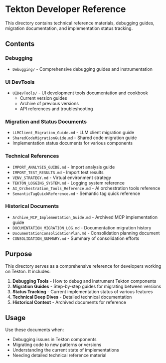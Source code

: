 # Tekton Developer Reference

This directory contains technical reference materials, debugging guides, migration documentation, and implementation status tracking.

## Contents

### Debugging
- `Debugging/` - Comprehensive debugging guides and instrumentation

### UI DevTools
- `UIDevTools/` - UI development tools documentation and cookbook
  - Current version guides
  - Archive of previous versions
  - API references and troubleshooting

### Migration and Status Documents
- `LLMClient_Migration_Guide.md` - LLM client migration guide
- `SharedCodeMigrationGuide.md` - Shared code migration guide
- Implementation status documents for various components

### Technical References
- `IMPORT_ANALYSIS_GUIDE.md` - Import analysis guide
- `IMPORT_TEST_RESULTS.md` - Import test results
- `VENV_STRATEGY.md` - Virtual environment strategy
- `TEKTON_LOGGING_SYSTEM.md` - Logging system reference
- `AI_Orchestration_Tools_Reference.md` - AI orchestration tools reference
- `SemanticTagQuickReference.md` - Semantic tag quick reference

### Historical Documents
- `Archive_MCP_Implementation_Guide.md` - Archived MCP implementation guide
- `DOCUMENTATION_MIGRATION_LOG.md` - Documentation migration history
- `DocumentationConsolidationPlan.md` - Consolidation planning document
- `CONSOLIDATION_SUMMARY.md` - Summary of consolidation efforts

## Purpose

This directory serves as a comprehensive reference for developers working on Tekton. It includes:

1. **Debugging Tools** - How to debug and instrument Tekton components
2. **Migration Guides** - Step-by-step guides for migrating between versions
3. **Status Tracking** - Current implementation status of various features
4. **Technical Deep Dives** - Detailed technical documentation
5. **Historical Context** - Archived documents for reference

## Usage

Use these documents when:
- Debugging issues in Tekton components
- Migrating code to new patterns or versions
- Understanding the current state of implementations
- Needing detailed technical reference material